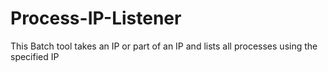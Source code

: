 # Process-IP-Listener
This Batch tool takes an IP or part of an IP and lists all processes using the specified IP
